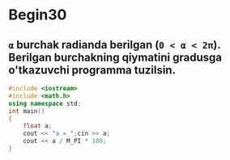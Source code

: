 # Begin30
## `α` burchak radianda berilgan (`0 < α < 2π`). Berilgan burchakning qiymatini gradusga o'tkazuvchi programma tuzilsin.
```cpp
#include <iostream>
#include <math.h>
using namespace std;
int main()
{
    float a;
    cout << "a = ";cin >> a;
    cout << a / M_PI * 180;
}
```
